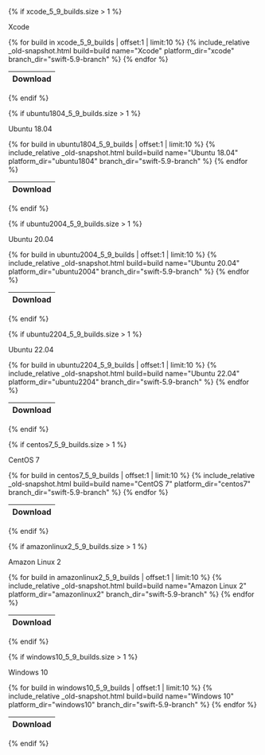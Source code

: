{% if xcode_5_9_builds.size > 1 %}

Xcode
<table id="osx-builds" class="downloads">
    <thead>
        <tr>
            <th class="download">Download</th>
        </tr>
    </thead>
    <tbody>
        {% for build in xcode_5_9_builds | offset:1 | limit:10 %}
            {% include_relative _old-snapshot.html build=build name="Xcode" platform_dir="xcode" branch_dir="swift-5.9-branch" %}
        {% endfor %}
    </tbody>
</table>

{% endif %}

{% if ubuntu1804_5_9_builds.size > 1 %}

Ubuntu 18.04

<table id="linux-builds" class="downloads">
    <thead>
        <tr>
            <th class="download">Download</th>
        </tr>
    </thead>
    <tbody>
        {% for build in ubuntu1804_5_9_builds | offset:1 | limit:10 %}
            {% include_relative _old-snapshot.html build=build name="Ubuntu 18.04" platform_dir="ubuntu1804" branch_dir="swift-5.9-branch" %}
        {% endfor %}
    </tbody>
</table>

{% endif %}

{% if ubuntu2004_5_9_builds.size > 1 %}

Ubuntu 20.04

<table id="linux-builds" class="downloads">
    <thead>
        <tr>
            <th class="download">Download</th>
        </tr>
    </thead>
    <tbody>
        {% for build in ubuntu2004_5_9_builds | offset:1 | limit:10 %}
            {% include_relative _old-snapshot.html build=build name="Ubuntu 20.04" platform_dir="ubuntu2004" branch_dir="swift-5.9-branch" %}
        {% endfor %}
    </tbody>
</table>

{% endif %}

{% if ubuntu2204_5_9_builds.size > 1 %}

Ubuntu 22.04

<table id="linux-builds" class="downloads">
    <thead>
        <tr>
            <th class="download">Download</th>
        </tr>
    </thead>
    <tbody>
        {% for build in ubuntu2204_5_9_builds | offset:1 | limit:10 %}
            {% include_relative _old-snapshot.html build=build name="Ubuntu 22.04" platform_dir="ubuntu2204" branch_dir="swift-5.9-branch" %}
        {% endfor %}
    </tbody>
</table>

{% endif %}

{% if centos7_5_9_builds.size > 1 %}

CentOS 7

<table id="linux-builds" class="downloads">
    <thead>
        <tr>
            <th class="download">Download</th>
        </tr>
    </thead>
    <tbody>
        {% for build in centos7_5_9_builds | offset:1 | limit:10 %}
            {% include_relative _old-snapshot.html build=build name="CentOS 7" platform_dir="centos7" branch_dir="swift-5.9-branch" %}
        {% endfor %}
    </tbody>
</table>

{% endif %}

{% if amazonlinux2_5_9_builds.size > 1 %}

Amazon Linux 2

<table id="linux-builds" class="downloads">
    <thead>
        <tr>
            <th class="download">Download</th>
        </tr>
    </thead>
    <tbody>
        {% for build in amazonlinux2_5_9_builds | offset:1 | limit:10 %}
            {% include_relative _old-snapshot.html build=build name="Amazon Linux 2" platform_dir="amazonlinux2" branch_dir="swift-5.9-branch" %}
        {% endfor %}
    </tbody>
</table>

{% endif %}


{% if windows10_5_9_builds.size > 1 %}

Windows 10

<table id="windows-builds" class="downloads">
    <thead>
        <tr>
            <th class="download">Download</th>
        </tr>
    </thead>
    <tbody>
        {% for build in windows10_5_9_builds | offset:1 | limit:10 %}
            {% include_relative _old-snapshot.html build=build name="Windows 10" platform_dir="windows10" branch_dir="swift-5.9-branch" %}
        {% endfor %}
    </tbody>
</table>

{% endif %}
